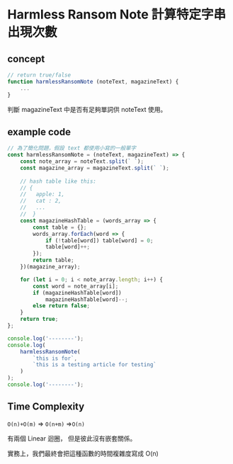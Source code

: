 # Harmless Ransom Note 計算特定字串出現次數

## concept

```javascript
// return true/false
function harmlessRansomNote (noteText, magazineText) {
    ...
}
```

判斷 magazineText 中是否有足夠單詞供 noteText 使用。

## example code

```javascript
// 為了簡化問題，假設 text 都使用小寫的一般單字
const harmlessRansomNote = (noteText, magazineText) => {
    const note_array = noteText.split(` `);
    const magazine_array = magazineText.split(` `);
	
    // hash table like this:
    // {
    //   apple: 1,
    //   cat : 2,
    //   ...
    //	}
    const magazineHashTable = (words_array => {
        const table = {};
        words_array.forEach(word => {
            if (!table[word]) table[word] = 0;
            table[word]++;
        });
        return table;
    })(magazine_array);

    for (let i = 0; i < note_array.length; i++) {
        const word = note_array[i];
        if (magazineHashTable[word])
            magazineHashTable[word]--;
        else return false;
    }
    return true;
};

console.log('--------');
console.log(
    harmlessRansomNote(
        `this is for`,
        `this is a testing article for testing`
    )
);
console.log('--------');
```

## Time Complexity

`O(n)+O(m)`
=> `O(n+m)`
=>`O(n)`

有兩個 Linear 迴圈，
但是彼此沒有嵌套關係。

實務上，我們最終會把這種函數的時間複雜度寫成 O(n)
